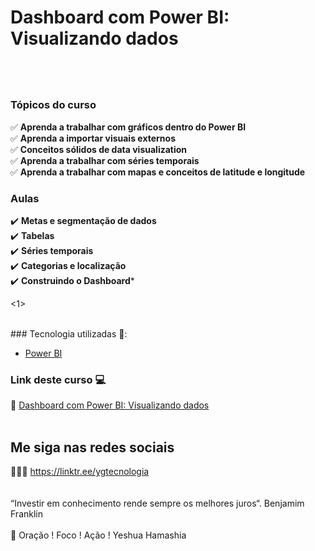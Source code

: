 # Dashboard com Power BI: Visualizando dados

<h1>

</h1>
<br>

### Tópicos do curso 

✅ **Aprenda a trabalhar com gráficos dentro do Power BI**<br>
✅ **Aprenda a importar visuais externos**<br>
✅ **Conceitos sólidos de data visualization**<br>
✅ **Aprenda a trabalhar com séries temporais**<br>
✅ **Aprenda a trabalhar com mapas e conceitos de latitude e longitude**<br>

### Aulas
✔️ **Metas e segmentação de dados**<br>
✔️ **Tabelas**<br>
✔️ **Séries temporais**<br>
✔️ **Categorias e localização**<br>
✔️ **Construindo o Dashboard***<br>

<1>
   <img src="" alt="" border="0">
</h1>
<br>
### Tecnologia utilizadas 🚀:

* <a href="https://pt.wikipedia.org/wiki/Power_BI">Power BI</a> 


### Link deste curso  💻

 🎯 <a href="https://cursos.alura.com.br/course/power-bi-visualizando-dados" target="_blank">Dashboard com Power BI: Visualizando dados</a>
<br>
<br>

## Me siga nas redes sociais

👨‍💼🔮  https://linktr.ee/ygtecnologia 
<br>
<br> 
<br> 
“Investir em conhecimento rende sempre os melhores juros“. Benjamim Franklin
<br>
<br> 
🙏 Oração ! Foco ! Ação ! Yeshua Hamashia
